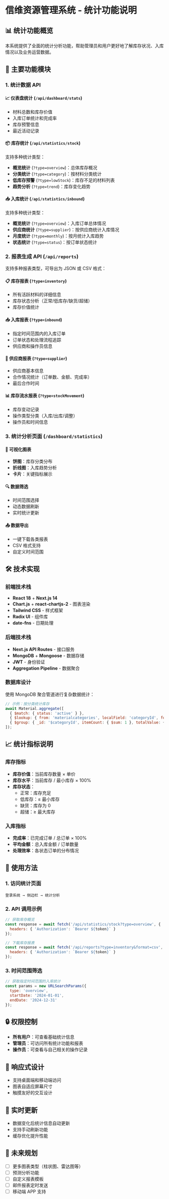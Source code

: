 # 信维资源管理系统 - 统计功能说明

## 📊 统计功能概览

本系统提供了全面的统计分析功能，帮助管理员和用户更好地了解库存状况、入库情况以及业务运营数据。

## 🎯 主要功能模块

### 1. 统计数据 API

#### 📈 仪表盘统计 (`/api/dashboard/stats`)
- 材料总数和库存价值
- 入库订单统计和完成率
- 库存预警信息
- 最近活动记录

#### 📦 库存统计 (`/api/statistics/stock`)
支持多种统计类型：
- **概览统计** (`?type=overview`)：总体库存概况
- **分类统计** (`?type=category`)：按材料分类统计
- **低库存预警** (`?type=lowStock`)：库存不足的材料列表
- **趋势分析** (`?type=trend`)：库存变化趋势

#### 📥 入库统计 (`/api/statistics/inbound`)
支持多种统计类型：
- **概览统计** (`?type=overview`)：入库订单总体情况
- **供应商统计** (`?type=supplier`)：按供应商统计入库情况
- **月度统计** (`?type=monthly`)：按月统计入库趋势
- **状态统计** (`?type=status`)：按订单状态统计

### 2. 报表生成 API (`/api/reports`)

支持多种报表类型，可导出为 JSON 或 CSV 格式：

#### 📋 库存报表 (`?type=inventory`)
- 所有活跃材料的详细信息
- 库存状态分析（正常/低库存/缺货/超储）
- 库存价值统计

#### 📥 入库报表 (`?type=inbound`)
- 指定时间范围内的入库订单
- 订单状态和处理流程追踪
- 供应商和操作员信息

#### 🏢 供应商报表 (`?type=supplier`)
- 供应商基本信息
- 合作情况统计（订单数、金额、完成率）
- 最后合作时间

#### 📊 库存流水报表 (`?type=stockMovement`)
- 库存变动记录
- 操作类型分类（入库/出库/调整）
- 操作员和时间信息

### 3. 统计分析页面 (`/dashboard/statistics`)

#### 🎨 可视化图表
- **饼图**：库存分类分布
- **折线图**：入库趋势分析
- **卡片**：关键指标展示

#### 🔍 数据筛选
- 时间范围选择
- 动态数据刷新
- 实时统计更新

#### 📤 数据导出
- 一键下载各类报表
- CSV 格式支持
- 自定义时间范围

## 🛠️ 技术实现

### 前端技术栈
- **React 18** + **Next.js 14**
- **Chart.js** + **react-chartjs-2** - 图表渲染
- **Tailwind CSS** - 样式框架
- **Radix UI** - 组件库
- **date-fns** - 日期处理

### 后端技术栈
- **Next.js API Routes** - 接口服务
- **MongoDB** + **Mongoose** - 数据存储
- **JWT** - 身份验证
- **Aggregation Pipeline** - 数据聚合

### 数据库设计
使用 MongoDB 聚合管道进行复杂数据统计：
```javascript
// 示例：按分类统计库存
await Material.aggregate([
  { $match: { status: 'active' } },
  { $lookup: { from: 'materialcategories', localField: 'categoryId', foreignField: '_id', as: 'category' } },
  { $group: { _id: '$categoryId', itemCount: { $sum: 1 }, totalValue: { $sum: { $multiply: ['$currentStock', '$price'] } } } }
]);
```

## 📈 统计指标说明

### 库存指标
- **库存价值**：当前库存数量 × 单价
- **库存水平**：当前库存 / 最小库存 × 100%
- **库存状态**：
  - 正常：库存充足
  - 低库存：≤ 最小库存
  - 缺货：库存为 0
  - 超储：≥ 最大库存

### 入库指标
- **完成率**：已完成订单 / 总订单 × 100%
- **平均金额**：总入库金额 / 订单数量
- **处理效率**：各状态订单的分布情况

## 🚀 使用方法

### 1. 访问统计页面
```
登录系统 → 侧边栏 → 统计分析
```

### 2. API 调用示例
```javascript
// 获取库存概览
const response = await fetch('/api/statistics/stock?type=overview', {
  headers: { 'Authorization': `Bearer ${token}` }
});

// 下载库存报表
const response = await fetch('/api/reports?type=inventory&format=csv', {
  headers: { 'Authorization': `Bearer ${token}` }
});
```

### 3. 时间范围筛选
```javascript
// 获取指定时间范围的入库统计
const params = new URLSearchParams({
  type: 'overview',
  startDate: '2024-01-01',
  endDate: '2024-12-31'
});
```

## 🔒 权限控制

- **所有用户**：可查看基础统计信息
- **管理员**：可访问所有统计功能和报表
- **操作员**：可查看与自己相关的操作记录

## 📱 响应式设计

- 支持桌面端和移动端访问
- 图表自适应屏幕尺寸
- 触摸友好的交互设计

## 🔄 实时更新

- 数据变化后统计信息自动更新
- 支持手动刷新功能
- 缓存优化提升性能

## 🎯 未来规划

- [ ] 更多图表类型（柱状图、雷达图等）
- [ ] 预测分析功能
- [ ] 自定义报表模板
- [ ] 邮件报表定时发送
- [ ] 移动端 APP 支持
